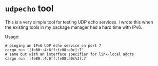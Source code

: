 # `udpecho` tool

This is a very simple tool for testing UDP echo services. I wrote this when the
existing tools in my package manager had a hard time with IPv6.

Usage:

```
# pinging an IPv6 UDP echo service on port 7
cargo run '[fe80::4:6ff:fe08:a0c]:7'
# same but with an interface specifier for link-local addrs
cargo run '[fe80::4:6ff:fe08:a0c%3]:7'
```
